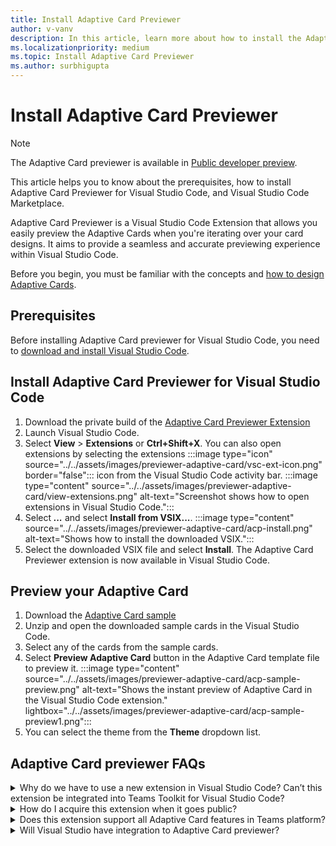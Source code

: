 ```yaml
---
title: Install Adaptive Card Previewer
author: v-vanv
description: In this article, learn more about how to install the Adaptive Card Previewer extension for Visual Studio Code code and Visual Studio Code Marketplace.
ms.localizationpriority: medium
ms.topic: Install Adaptive Card Previewer
ms.author: surbhigupta
---
```


# Install Adaptive Card Previewer

> [!NOTE]
> The Adaptive Card previewer is available in [Public developer preview](../../resources/dev-preview/developer-preview-intro.md).

This article helps you to know about the prerequisites, how to install Adaptive Card Previewer for Visual Studio Code, and Visual Studio Code Marketplace.

Adaptive Card Previewer is a Visual Studio Code Extension that allows you easily preview the Adaptive Cards when you're iterating over your card designs. It aims to provide a seamless and accurate previewing experience within Visual Studio Code.

Before you begin, you must be familiar with the concepts and [how to design Adaptive Cards](../../task-modules-and-cards/cards/design-effective-cards.md).

## Prerequisites

Before installing Adaptive Card previewer for Visual Studio Code, you need to [download and install Visual Studio Code](https://code.visualstudio.com/Download).

## Install Adaptive Card Previewer for Visual Studio Code

1. Download the private build of the [Adaptive Card Previewer Extension](https://dev.azure.com/devdiv/_apis/resources/Containers/15555474/Drop?itemPath=Drop%2Fvscode-adaptive-cards-0.1.0-alpha.dbba2cf.vsix)
1. Launch Visual Studio Code.
1. Select **View** > **Extensions** or **Ctrl+Shift+X**. You can also open extensions by selecting the extensions :::image type="icon" source="../../assets/images/previewer-adaptive-card/vsc-ext-icon.png" border="false"::: icon from the Visual Studio Code activity bar.
    :::image type="content" source="../../assets/images/previewer-adaptive-card/view-extensions.png" alt-text="Screenshot shows how to open extensions in Visual Studio Code.":::
1. Select ***...*** and select **Install from VSIX...**.
    :::image type="content" source="../../assets/images/previewer-adaptive-card/acp-install.png" alt-text="Shows how to install the downloaded VSIX.":::
1. Select the downloaded VSIX file and select **Install**.
   The Adaptive Card Previewer extension is now available in Visual Studio Code.

## Preview your Adaptive Card

1. Download the [Adaptive Card sample](https://dev.azure.com/devdiv/_apis/resources/Containers/15555474/Drop?itemPath=Drop%2Fsamples-0.1.0-alpha.dbba2cf.zip)
1. Unzip and open the downloaded sample cards in the Visual Studio Code.
1. Select any of the cards from the sample cards.
1. Select **Preview Adaptive Card** button in the Adaptive Card template file to preview it.
    :::image type="content" source="../../assets/images/previewer-adaptive-card/acp-sample-preview.png" alt-text="Shows the instant preview of Adaptive Card in the Visual Studio Code extension." lightbox="../../assets/images/previewer-adaptive-card/acp-sample-preview1.png":::
1. You can select the theme from the **Theme** dropdown list.

## Adaptive Card previewer FAQs

<details>
<summary>Why do we have to use a new extension in Visual Studio Code? Can’t this extension be integrated into Teams Toolkit for Visual Studio Code?</summary>

It’s a standalone extension because we're using a closed-source package to render the Adaptive Cards to ensure that we maintain consistent rendering logic with the Teams platform. The Teams Toolkit is an open-source project, and we follow CELA guidance to not include dependencies on closed-source packages that 3-P developers don't have access to.
<br>
&nbsp;
</details>
<details>
<summary>How do I acquire this extension when it goes public?</summary>

We plan to publish this extension in Visual Studio Code Extension Marketplace. The Teams Toolkit will include an entry point to trigger the installation of this extension whenever you open an Adaptive Card Template file.
<br>
&nbsp;
</details>
<details>
<summary>Does this extension support all Adaptive Card features in Teams platform?</summary>

No. Unfortunately, there are several [limitations](adaptive-card-previewer.md#limitations) that the Adaptive Card previewer extension can't currently support. We might solve them in the future iterations.
<br>
&nbsp;
</details>
<details>
<summary>Will Visual Studio have integration to Adaptive Card previewer?</summary>

Yes, we plan to integrate the Adaptive Card previewer into Teams Toolkit for Visual Studio directly in Q4 CY 2023, instead of through a dedicated extension. This change is due to the closed-source nature of the Teams Toolkit for Visual Studio extension.
<br>
&nbsp;
</details>
